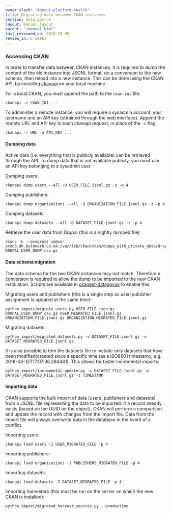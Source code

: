 ```yaml
---
owner_slack: "#govuk-platform-health"
title: Migrating data between CKAN instances
section: data.gov.uk
layout: manual_layout
parent: "/manual.html"
last_reviewed_on: 2018-10-09
review_in: 6 weeks
---
```

[ckanext-datagovuk-github]: https://github.com/alphagov/ckanext-datagovuk

### Accessing CKAN

In order to transfer data between CKAN instances, it is required to dump the content of the old instance into JSONL format, do a conversion to the new schema, then reload into a new instance.  This can be done using the CKAN API, by installing [ckanapi](https://github.com/ckan/ckanapi) on your local machine.

For a local CKAN, you must append the path to the `ckan.ini` file:

```
ckanapi -c CKAN_INI ...
```

To administer a remote instance, you will require a sysadmin account, your username and an API key (obtained through the web interface).  Append the remote URL and API key to each ckanapi request, in place of the `-c` flag:

```
ckanapi -r URL -a API_KEY ...
```

#### Dumping data

Active data (i.e. everything that is publicly available) can be retrieved through the API.  To dump data that is not available publicly, you must use an API key belonging to a sysadmin user.

Dumping users:

```
ckanapi dump users --all -O USER_FILE.jsonl.gz -z -p 4
```

Dumping publishers:

```
ckanapi dump organizations --all -O ORGANIZATION_FILE.jsonl.gz -z -p 4
```

Dumping datasets:

```
ckanapi dump datasets --all -O DATASET_FILE.jsonl.gz -z -p 4
```

Retrieve the user data from Drupal (this is a nightly dumped file):

```
rsync -L --progress co@co-prod3.dh.bytemark.co.uk:/var/lib/ckan/ckan/dumps_with_private_data/drupal_users_table.csv.gz DRUPAL_USER_DUMP.csv.gz
```

#### Data schema migration

The data schema for the two CKAN instances may not match.  Therefore a conversion is required to allow the dump to be imported to the new CKAN installation.  Scripts are available in [ckanext-datagovuk][ckanext-datagovuk-github] to enable this.

Migrating users and publishers (this is a single step as user-publisher assignment is updated at the same time):

```
python import/migrate_users.py USER_FILE.json.gz DRUPAL_USER_DUMP.csv.gz USER_MIGRATED_FILE.jsonl.gz ORGANIZATION_FILE.jsonl.gz ORGANIZATION_MIGRATED_FILE.jsonl.gz
```

Migrating datasets:

```
python import/migrated_datasets.py -s DATASET_FILE.jsonl.gz -o DATASET_MIGRATED_FILE.jsonl.gz
```

It is also possible to trim the datasets file to include only datasets that have been modified/created since a specific time (as a ISO8601 timestamp, e.g. 2018-04-12T17:07:36.284461).  This allows for faster incremental imports:

```
python import/incremental_update.py -s DATASET_FILE.jsonl.gz -o DATASET_MIGRATED_FILE.jsonl.gz -t TIMESTAMP
```

#### Importing data

CKAN supports the bulk import of data (users, publishers and datasets) from a JSONL file representing the data to be imported.  If a record already exists (based on the UUID on the object), CKAN will perform a comparison and update the record with changes from the import file.  Data from the import file will always overwrite data in the database in the event of a conflict.

Importing users:

```
ckanapi load users -I USER_MIGRATED_FILE -p 4
```

Importing publishers:

```
ckanapi load organizations -I PUBLISHERS_MIGRATED_FILE -p 4
```

Importing datasets:

```
ckanapi load datasets -I DATASET_MIGRATED_FILE -p 4
```

Importing harvesters (this must be run on the server on which the new CKAN is installed):

```
python import/migrated_harvest_sources.py --production
```

